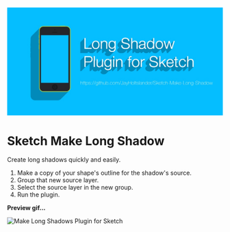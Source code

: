 ![Make Long Shadows Plugin for Sketch](splash.jpg)

Sketch Make Long Shadow
==========================

Create long shadows quickly and easily.

1. Make a copy of your shape's outline for the shadow's source.
2. Group that new source layer. 
3. Select the source layer in the new group.
4. Run the plugin.

**Preview gif...**

![Make Long Shadows Plugin for Sketch](preview.gif)
